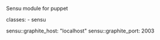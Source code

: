 Sensu module for puppet

  classes:
    - sensu
    
  sensu::graphite_host:  "localhost"
  sensu::graphite_port:  2003
